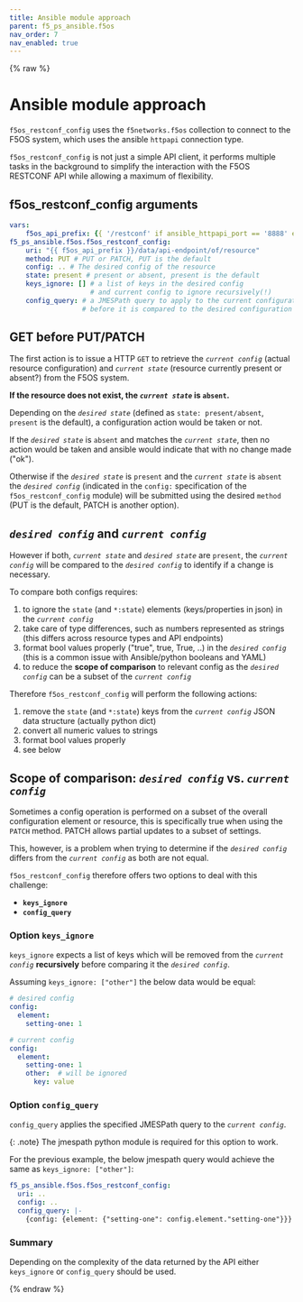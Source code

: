 ```yaml
---
title: Ansible module approach
parent: f5_ps_ansible.f5os
nav_order: 7
nav_enabled: true
---
```


{% raw %}

# Ansible module approach

`f5os_restconf_config` uses the `f5networks.f5os` collection to connect to the F5OS system, which uses the ansible `httpapi` connection type.

`f5os_restconf_config` is not just a simple API client, it performs multiple tasks in the background to simplify the interaction with the F5OS RESTCONF API while allowing a maximum of flexibility.

## f5os_restconf_config arguments

```yaml
vars:
    f5os_api_prefix: {{ '/restconf' if ansible_httpapi_port == '8888' else '/api' }}
f5_ps_ansible.f5os.f5os_restconf_config:
    uri: "{{ f5os_api_prefix }}/data/api-endpoint/of/resource"
    method: PUT # PUT or PATCH, PUT is the default
    config: .. # The desired config of the resource
    state: present # present or absent, present is the default
    keys_ignore: [] # a list of keys in the desired config
                    # and current config to ignore recursively(!)
    config_query: # a JMESPath query to apply to the current configuration
                  # before it is compared to the desired configuration
```

## GET before PUT/PATCH

The first action is to issue a HTTP `GET` to retrieve the *`current config`* (actual resource configuration) and *`current state`* (resource currently present or absent?) from the F5OS system.

**If the resource does not exist, the *`current state`* is `absent`.**

Depending on the *`desired state`* (defined as `state: present/absent`, `present` is the default), a configuration action would be taken or not.

If the *`desired state`* is `absent` and matches the *`current state`*, then no action would be taken and ansible would indicate that with no change made ("ok").

Otherwise if the *`desired state`* is `present` and the *`current state`* is `absent` the *`desired config`* (indicated in the `config:` specification of the `f5os_restconf_config` module) will be submitted using the desired `method` (PUT is the default, PATCH is another option).

## *`desired config`* and *`current config`*

However if both, *`current state`* and *`desired state`* are `present`, the *`current config`* will be compared to the *`desired config`* to identify if a change is necessary.

To compare both configs requires:

1. to ignore the `state` (and `*:state`) elements (keys/properties in json) in the *`current config`*
2. take care of type differences, such as numbers represented as strings (this differs across resource types and API endpoints)
3. format bool values properly ("true", true, True, ..) in the *`desired config`* (this is a common issue with Ansible/python booleans and YAML)
4. to reduce the **scope of comparison** to relevant config as the *`desired config`* can be a subset of the *`current config`*

Therefore `f5os_restconf_config` will perform the following actions:

1. remove the `state` (and `*:state`) keys from the *`current config`* JSON data structure (actually python dict)
2. convert all numeric values to strings
3. format bool values properly
4. see below

## Scope of comparison: *`desired config`* vs. *`current config`*

Sometimes a config operation is performed on a subset of the overall configuration element or resource, this is specifically true when using the `PATCH` method. PATCH allows partial updates to a subset of settings.

This, however, is a problem when trying to determine if the *`desired config`* differs from the *`current config`* as both are not equal.

`f5os_restconf_config` therefore offers two options to deal with this challenge:

- **`keys_ignore`**
- **`config_query`**

### Option `keys_ignore`

`keys_ignore` expects a list of keys which will be removed from the *`current config`* **recursively** before comparing it the *`desired config`*.

Assuming `keys_ignore: ["other"]` the below data would be equal:

```yaml
# desired config
config:
  element:
    setting-one: 1
```

```yaml
# current config
config:
  element:
    setting-one: 1
    other:  # will be ignored
      key: value
```

### Option `config_query`

`config_query` applies the specified JMESPath query to the *`current config`*.

{: .note}
The jmespath python module is required for this option to work.

For the previous example, the below jmespath query would achieve the same as `keys_ignore: ["other"]`:

```yaml
f5_ps_ansible.f5os.f5os_restconf_config:
  uri: ..
  config: ..
  config_query: |-
    {config: {element: {"setting-one": config.element."setting-one"}}}
```

### Summary

Depending on the complexity of the data returned by the API either `keys_ignore` or `config_query` should be used.


{% endraw %}
